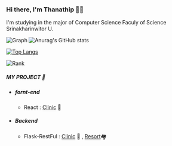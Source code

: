 ### Hi there, I'm Thanathip 👋🏻

I'm studying in the major of Computer Science Faculy of Science Srinakharinwitor U.

![Graph](https://github-profile-summary-cards.vercel.app/api/cards/profile-details?username=sSlotty&line_height=21&theme=dracula)
![Anurag's GitHub stats](https://github-readme-stats.vercel.app/api?username=sSlotty&show_icons=true&theme=radical)

[![Top Langs](https://github-readme-stats.vercel.app/api/top-langs/?username=sSlotty&layout=compact&theme=radical)](https://github.com/anuraghazra/github-readme-stats)

![Rank](https://github-profile-trophy.vercel.app/?username=ryo-ma&theme=dracula)
##### MY PROJECT 🌈
- ##### fornt-end
	- React : [Clinic](https://github.com/sSlotty/clinic-react) 🏥

- ##### Backend 
	- Flask-RestFul : [Clinic](https://github.com/sSlotty/clinic-api) 🏥 ,   [Resort](https://github.com/sSlotty/ResortAPI)🏘️


